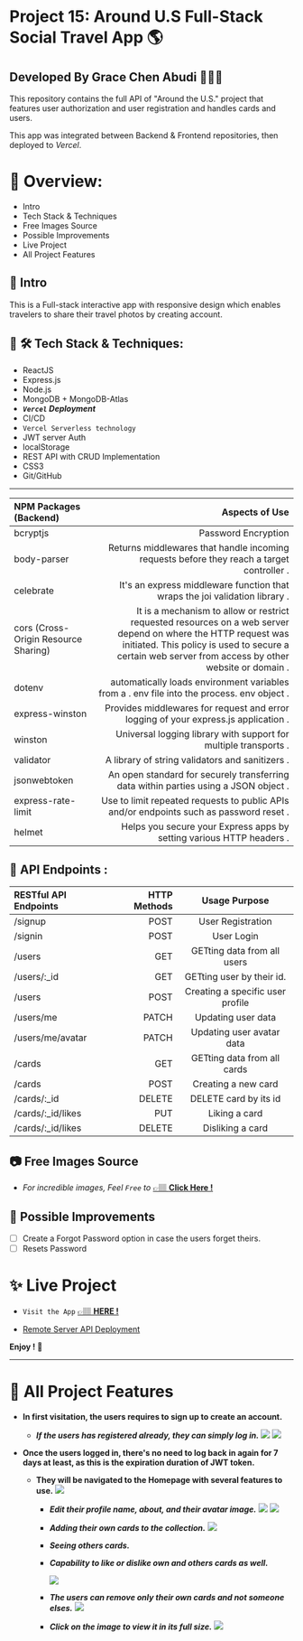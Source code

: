 # Project 15: Around U.S Full-Stack Social Travel App 🌎

## **Developed By Grace Chen Abudi** 👩🏽‍💻

This repository contains the full API of "Around the U.S." project that features user authorization and user registration and handles cards and users.

This app was integrated between Backend & Frontend repositories, then deployed to _Vercel_.

# 📣 Overview:

- Intro
- Tech Stack & Techniques
- Free Images Source
- Possible Improvements
- Live Project
- All Project Features

## 🔎 Intro

This is a Full-stack interactive app with responsive design which enables travelers to share their travel photos by creating account.

## 🧰 🛠️ Tech Stack & Techniques:

- ReactJS
- Express.js
- Node.js
- MongoDB + MongoDB-Atlas
- **_`Vercel` Deployment_**
- CI/CD
- `Vercel Serverless technology`
- JWT server Auth
- localStorage
- REST API with CRUD Implementation
- CSS3
- Git/GitHub

---

| NPM Packages (Backend)               |                                                                                                                                                                                                         Aspects of Use |
| :----------------------------------- | ---------------------------------------------------------------------------------------------------------------------------------------------------------------------------------------------------------------------: |
| bcryptjs                             |                                                                                                                                                                                                    Password Encryption |
| body-parser                          |                                                                                                                              Returns middlewares that handle incoming requests before they reach a target controller . |
| celebrate                            |                                                                                                                                            It's an express middleware function that wraps the joi validation library . |
| cors (Cross-Origin Resource Sharing) | It is a mechanism to allow or restrict requested resources on a web server depend on where the HTTP request was initiated. This policy is used to secure a certain web server from access by other website or domain . |
| dotenv                               |                                                                                                                             automatically loads environment variables from a . env file into the process. env object . |
| express-winston                      |                                                                                                                                    Provides middlewares for request and error logging of your express.js application . |
| winston                              |                                                                                                                                                       Universal logging library with support for multiple transports . |
| validator                            |                                                                                                                                                                        A library of string validators and sanitizers . |
| jsonwebtoken                         |                                                                                                                                   An open standard for securely transferring data within parties using a JSON object . |
| express-rate-limit                   |                                                                                                                                Use to limit repeated requests to public APIs and/or endpoints such as password reset . |
| helmet                               |                                                                                                                                                   Helps you secure your Express apps by setting various HTTP headers . |

<!-- - NGINX - An open source software for web serving, reverse proxying, caching, load balancing, media streaming, and more. -->

## 📍 API Endpoints :

| RESTful API Endpoints | HTTP Methods |          Usage Purpose           |
| :-------------------- | -----------: | :------------------------------: |
| /signup               |         POST |        User Registration         |
| /signin               |         POST |            User Login            |
| /users                |          GET |   GETting data from all users    |
| /users/:\_id          |          GET |    GETting user by their id.     |
| /users                |         POST | Creating a specific user profile |
| /users/me             |        PATCH |        Updating user data        |
| /users/me/avatar      |        PATCH |    Updating user avatar data     |
| /cards                |          GET |   GETting data from all cards    |
| /cards                |         POST |       Creating a new card        |
| /cards/:\_id          |       DELETE |      DELETE card by its id       |
| /cards/:\_id/likes    |          PUT |          Liking a card           |
| /cards/:\_id/likes    |       DELETE |         Disliking a card         |

## 📷 Free Images Source

- _For incredible images, Feel `Free` to_ [&#128073;&#127997; **Click Here !**](https://unsplash.com/)

## 🔧 Possible Improvements

- [ ] Create a Forgot Password option in case the users forget theirs.
- [ ] Resets Password

# ✨ Live Project

- `Visit the App` [&#128073;&#127997; **HERE !**](https://react-around-api-full-client.vercel.app/)

- [Remote Server API Deployment](https://react-around-api-full-five.vercel.app)

**Enjoy ! 🌺**

---

# 📸 All Project Features

- **In first visitation, the users requires to sign up to create an account.**

  - **_If the users has registered already, they can simply log in._**
    ![](./frontend/src/images/signup.png)
    ![](./frontend/src/images/login.png)

- **Once the users logged in, there's no need to log back in again for 7 days at least, as this is the expiration duration of JWT token.**

  - **They will be navigated to the **Homepage** with several features to use.**
    ![](./frontend/src/images/homepage.png)

    - **_Edit their profile name, about, and their avatar image._**
      ![](./frontend/src/images/edit-profile.png)
      ![](./frontend/src/images/update-user-avatar.png)

    - **_Adding their own cards to the collection._**
      ![](./frontend/src/images/add-card.png)

    - **_Seeing others cards._**

    - **_Capability to like or dislike own and others cards as well._**

      ![](./frontend/src/images/like-dislike.jpg)

    - **_The users can remove only their own cards and not someone elses._**
      ![](./frontend/src/images/remove.jpg)

    - **_Click on the image to view it in its full size._**
      ![](./frontend//src//images/zoom-in.png)
